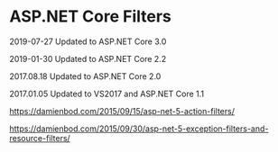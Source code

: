 # ASP.NET Core Filters

2019-07-27 Updated to ASP.NET Core 3.0

2019-01-30 Updated to ASP.NET Core 2.2

2017.08.18 Updated to ASP.NET Core 2.0

2017.01.05 Updated to VS2017 and ASP.NET Core 1.1

https://damienbod.com/2015/09/15/asp-net-5-action-filters/

https://damienbod.com/2015/09/30/asp-net-5-exception-filters-and-resource-filters/
